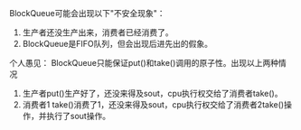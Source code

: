 BlockQueue可能会出现以下"不安全现象"：
1. 生产者还没生产出来，消费者已经消费了。
2. BlockQueue是FIFO队列，但会出现后进先出的假象。

个人愚见：
BlockQueue只能保证put()和take()调用的原子性。出现以上两种情况
1. 生产者put()生产好了，还没来得及sout，cpu执行权交给了消费者take()。
2. 消费者1 take()消费了1，还没来得及sout，cpu执行权交给了消费者2take()操作，并执行了sout操作。